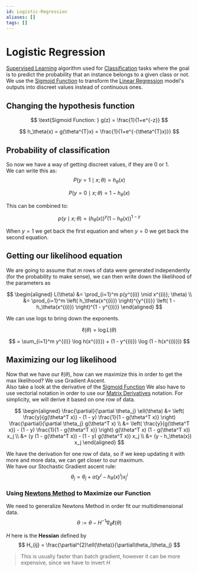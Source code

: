 ```yaml
---
id: Logistic-Regression
aliases: []
tags: []
---
```


# Logistic Regression
[Supervised Learning](./Supervised-Learning) algorithm used for [Classification](./Classification) tasks where the goal is to predict the probability that an instance belongs to a given class or not.   
We use the [Sigmoid Function](./Sigmoid-Function) to transform the [Linear Regression](./LinearRegression) model's outputs into discreet values instead of continuous ones.  

## Changing the hypothesis function
$$
\text{Sigmoid Function: } g(z) = \frac{1}{1+e^{-z}}
$$
 
$$
h_\theta(x) = g(\theta^{T}x) =  \frac{1}{1+e^{-(\theta^{T}x)}}
$$

## Probability of classification 
So now we have a way of getting discreet values, if they are $0$ or $1$.  
We can write this as:
$$
P(y = 1 \mid x; \theta) = h_\theta(x)
$$

$$
P(y = 0 \mid x; \theta) = 1 - h_\theta(x)
$$

This can be combined to:

$$
p(y \mid x; \theta) = (h_\theta(x))^y (1 - h_\theta(x))^{1-y}
$$

When $y=1$ we get back the first equation and when $y=0$ we get back the second equation.  

## Getting our likelihood equation

We are going to assume that $m$ rows of data were generated independently (for the probability to make sense), we can then write down the likelihood of the parameters as

$$
\begin{aligned}
L(\theta) &= \prod_{i=1}^m p(y^{(i)} \mid x^{(i)}; \theta) \\
          &= \prod_{i=1}^m \left( h_\theta(x^{(i)}) \right)^{y^{(i)}} \left( 1 - h_\theta(x^{(i)}) \right)^{1 - y^{(i)}}
\end{aligned}
$$

We can use logs to bring down the exponents. 

$$
\ell(\theta) = \log L(\theta)
$$

$$
= \sum_{i=1}^m y^{(i)} \log h(x^{(i)}) + (1 - y^{(i)}) \log (1 - h(x^{(i)}))
$$

## Maximizing our log likelihood
Now that we have our $\ell(\theta)$, how can we maximize this in order to get the max likelihood? 
We use Gradient Ascent.   
Also take a look at the derivative of the [Sigmoid Function](./Sigmoid-Function) 
We also have to use vectorial notation in order to use our [Matrix Derivatives](./MatrixDerivatives) notation. 
For simplicity, we will derive it based on one row of data. 

$$
\begin{aligned}
\frac{\partial}{\partial \theta_j} \ell(\theta) 
&= \left( \frac{y}{g(\theta^T x)} - (1 - y) \frac{1}{1 - g(\theta^T x)} \right) \frac{\partial}{\partial \theta_j} g(\theta^T x) \\
&= \left( \frac{y}{g(\theta^T x)} - (1 - y) \frac{1}{1 - g(\theta^T x)} \right) g(\theta^T x) (1 - g(\theta^T x)) x_j \\
&= (y (1 - g(\theta^T x)) - (1 - y) g(\theta^T x)) x_j \\
&= (y - h_\theta(x)) x_j
\end{aligned}
$$

We have the derivation for one row of data, so if we keep updating it with more and more data, we can get closer to our maximum.   
We have our Stochastic Gradient ascent rule:
$$
\theta_j = \theta_j + \alpha (y^{i} - h_\theta(x)^{i}) x_j^{i}
$$

### Using [Newtons Method](./Newtons-Method) to Maximize our Function
We need to generalize Newtons Method in order fit our multidimensional data.  
$$
\theta := \theta - H^{-1}\nabla_\theta \ell(\theta)
$$

$H$ here is the **Hessian** defined by 
$$
H_{ij} = \frac{\partial^{2}\ell(\theta)}{\partial\theta_i\theta_j}
$$

> This is usually faster than batch gradient, however it can be more expensive, since we have to invert $H$

